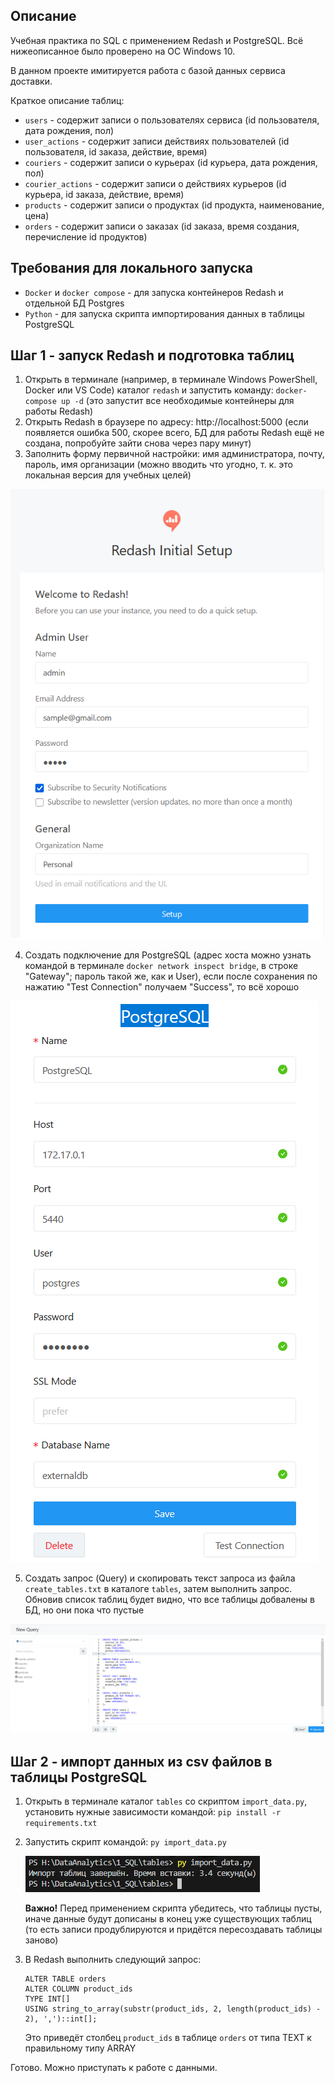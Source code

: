 ## Описание
Учебная практика по SQL с применением Redash и PostgreSQL. Всё нижеописанное было проверено на ОС Windows 10.

В данном проекте имитируется работа с базой данных сервиса доставки.

Краткое описание таблиц:
- `users` - содержит записи о пользователях сервиса (id пользователя, дата рождения, пол)
- `user_actions` - содержит записи действиях пользователей (id пользователя, id заказа, действие, время)
- `couriers` - содержит записи о курьерах (id курьера, дата рождения, пол)
- `courier_actions` - содержит записи о действиях курьеров (id курьера, id заказа, действие, время)
- `products` - содержит записи о продуктах (id продукта, наименование, цена)
- `orders` - содержит записи о заказах (id заказа, время создания, перечисление id продуктов)

## Требования для локального запуска
- `Docker` и `docker compose` - для запуска контейнеров Redash и отдельной БД Postgres
- `Python` - для запуска скрипта импортирования данных в таблицы PostgreSQL

## Шаг 1 - запуск Redash и подготовка таблиц
1) Открыть в терминале (например, в терминале Windows PowerShell, Docker или VS Code) каталог `redash` и запустить команду: 
` docker-compose up -d ` (это запустит все необходимые контейнеры для работы Redash)
2) Открыть Redash в браузере по адресу: http://localhost:5000 (если появляется ошибка 500, скорее всего, БД для работы Redash ещё не создана, попробуйте зайти снова через пару минут)
3) Заполнить форму первичной настройки: имя администратора, почту, пароль, имя организации (можно вводить что угодно, т. к. это локальная версия для учебных целей)

![Инициализация Redash](./img/01_redash_initial.png)

4) Создать подключение для PostgreSQL (адрес хоста можно узнать командой в терминале ` docker network inspect bridge `, в строке "Gateway"; пароль такой же, как и User), если после сохранения по нажатию "Test Connection" получаем "Success", то всё хорошо

![Создание подключения PostgreSQL](./img/02_redash_postgres_conn.png)

5) Создать запрос (Query) и скопировать текст запроса из файла `create_tables.txt` в каталоге `tables`, затем выполнить запрос. Обновив список таблиц будет видно, что все таблицы добвалены в БД, но они пока что пустые

![Создание таблиц через запрос](./img/03_redash_create_tables_query.png)

## Шаг 2 - импорт данных из csv файлов в таблицы PostgreSQL
1) Открыть в терминале каталог `tables` со скриптом `import_data.py`, установить нужные зависимости командой: 
` pip install -r requirements.txt `

2) Запустить скрипт командой: 
` py import_data.py `

    
    ![Скрипт импорта](./img/04_python_import_data.png)

    **Важно!** Перед применением скрипта убедитесь, что таблицы пусты, иначе данные будут дописаны в конец уже существующих таблиц (то есть записи продублируются и придётся пересоздавать таблицы заново)

3) В Redash выполнить следующий запрос:
    ``` 
    ALTER TABLE orders 
    ALTER COLUMN product_ids
    TYPE INT[]
    USING string_to_array(substr(product_ids, 2, length(product_ids) - 2), ',')::int[]; 
    ```
    Это приведёт столбец `product_ids` в таблице `orders` от типа TEXT к правильному типу ARRAY

Готово. Можно приступать к работе с данными.